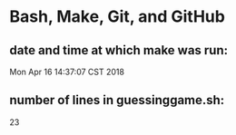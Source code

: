 # Bash, Make, Git, and GitHub
## date and time at which make was run:
Mon Apr 16 14:37:07 CST 2018
## number of lines in guessinggame.sh:
23
